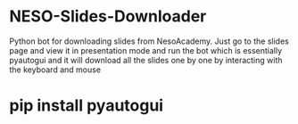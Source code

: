# NESO-Slides-Downloader
Python bot for downloading slides from NesoAcademy. Just go to the slides page and view it in presentation mode and run the bot which is essentially pyautogui and it will download all the slides one by one by interacting with the keyboard and mouse

# pip install pyautogui
